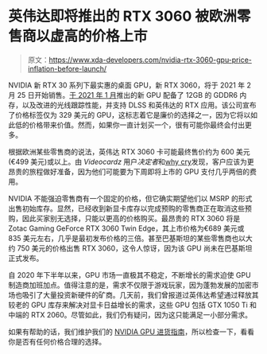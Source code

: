 # 英伟达即将推出的 RTX 3060 被欧洲零售商以虚高的价格上市

> 原文：<https://www.xda-developers.com/nvidia-rtx-3060-gpu-price-inflation-before-launch/>

NVIDIA 新 RTX 30 系列下最实惠的桌面 GPU，新 RTX 3060，将于 2021 年 2 月 25 日开始销售。[于 2021 年 1 月](https://www.xda-developers.com/nvidia-geforce-rtx-3060-official/)推出的新 GPU 配备了 12GB 的 GDDR6 内存，以及改进的光线跟踪性能，并支持 DLSS 和英伟达的 RTX 应用。该公司宣布了价格标签仅为 329 美元的 GPU，这标志着它是廉价的选择之一，因为它将以如此低的价格带来价值。然而，如果你一直计划买一个，很有可能你最终会付出更多。

根据欧洲某些零售商的说法，英伟达 RTX 3060 卡可能最终售价约为 600 美元(€499 美元)或以上。由 *Videocardz* 用户*决定者*和[why cry](https://videocardz.com/newz/retailers-already-increasing-pricing-on-geforce-rtx-3060-before-it-is-even-released)发现，客户应该为更昂贵的旅程做好准备，因为他们可能要为下周即将上市的 GPU 支付几乎两倍的费用。

NVIDIA 不能强迫零售商有一个固定的价格，但它确实期望他们以 MSRP 的形式出售初始库存。显然，已经收到新显卡库存以完成预购的零售商正在取消这些预购，因此买家别无选择，只能以更高的价格购买。最昂贵的 RTX 3060 将是 Zotac Gaming GeForce RTX 3060 Twin Edge，其上市价格为€689 美元或 835 美元左右，几乎是最初发布价格的三倍。甚至巴基斯坦的某些零售商也以大约 750 美元的价格出售 RTX 3060，这令人惊讶，因为该 GPU 尚未在巴基斯坦正式发布。

自 2020 年下半年以来，GPU 市场一直极其不稳定，不断增长的需求迫使 GPU 制造商加班加点。值得注意的是，需求不仅限于游戏玩家，因为蓬勃发展的加密市场也吸引了大量投资新硬件的矿商。几天前，我们曾报道过英伟达希望通过释放其较老的 GPU 库存来解决对显卡日益增长的需求，这些 GPU 包括 GTX 1050 Ti 和中端的 RTX 2060。尽管如此，我们仍有疑问，因为这只能满足一小部分需求。

如果有帮助的话，我们维护我们的 [NVIDIA GPU 进货指南](https://www.xda-developers.com/nvidia-geforce-rtx-3080-restocks/)，所以检查一下，看看你是否有任何价格合理的选择。
